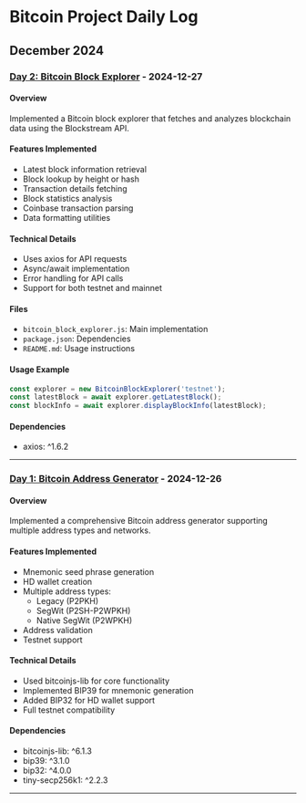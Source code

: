 # Bitcoin Project Daily Log

## December 2024

### [Day 2: Bitcoin Block Explorer](day_2_block_explorer/) - 2024-12-27

#### Overview
Implemented a Bitcoin block explorer that fetches and analyzes blockchain data using the Blockstream API.

#### Features Implemented
- Latest block information retrieval
- Block lookup by height or hash
- Transaction details fetching
- Block statistics analysis
- Coinbase transaction parsing
- Data formatting utilities

#### Technical Details
- Uses axios for API requests
- Async/await implementation
- Error handling for API calls
- Support for both testnet and mainnet

#### Files
- `bitcoin_block_explorer.js`: Main implementation
- `package.json`: Dependencies
- `README.md`: Usage instructions

#### Usage Example
```javascript
const explorer = new BitcoinBlockExplorer('testnet');
const latestBlock = await explorer.getLatestBlock();
const blockInfo = await explorer.displayBlockInfo(latestBlock);
```

#### Dependencies
- axios: ^1.6.2

---

### [Day 1: Bitcoin Address Generator](day_1_address_generator/) - 2024-12-26

#### Overview
Implemented a comprehensive Bitcoin address generator supporting multiple address types and networks.

#### Features Implemented
- Mnemonic seed phrase generation
- HD wallet creation
- Multiple address types:
  - Legacy (P2PKH)
  - SegWit (P2SH-P2WPKH)
  - Native SegWit (P2WPKH)
- Address validation
- Testnet support

#### Technical Details
- Used bitcoinjs-lib for core functionality
- Implemented BIP39 for mnemonic generation
- Added BIP32 for HD wallet support
- Full testnet compatibility

#### Dependencies
- bitcoinjs-lib: ^6.1.3
- bip39: ^3.1.0
- bip32: ^4.0.0
- tiny-secp256k1: ^2.2.3

---
